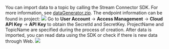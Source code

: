 You can import data to a topic by calling the Stream Connector SDK. For more information, see [dataGenerator.zip](https://main.qcloudimg.com/raw/0316a47b3f808b0e6116af95b5ef7beb.zip).
The endpoint information can be found in project:
![](https://main.qcloudimg.com/raw/0298401e85fe5f9285644ef450440087.png)
Go to **User Account** -> **Access Management** -> **Cloud API Key** -> **API Key** to obtain the SecretId and SecretKey.
ProjectName and TopicName are specified during the process of creation.
After data is imported, you can read data using the SDK or check if there is new data through Web.
![](https://main.qcloudimg.com/raw/55ff4f5bd596a54a27dc68c83982def7.png)


